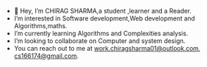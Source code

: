 - 👋 Hey, I’m CHIRAG SHARMA,a student ,learner and a Reader.
- I’m interested in Software development,Web development and Algorithms,maths.
- I’m currently learning Algorithms and Complexities analysis.
- I’m looking to collaborate on Computer and system design.
- You can reach out to me at  work.chiragsharma01@outlook.com, cs166174@gmail.com.

<!---
chiragsharrma/chiragsharrma is a ✨ special ✨ repository because its `README.md` (this file) appears on your GitHub profile.
You can click the Preview link to take a look at your changes.
--->
